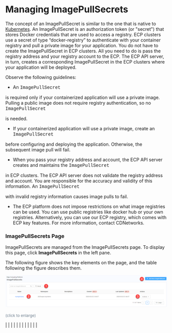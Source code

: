 <!--?xml version="1.0" encoding="utf-8"?-->

<link href="../Resources/TableStyles/Rows.css" rel="stylesheet" madcap:stylesheettype="table">

<title>Certificates Overview</title>

# Managing ImagePullSecrets

The concept of an ImagePullSecret is similar to the one that is native to [Kubernetes](<https://kubernetes.io/docs/tasks/configure-pod-container/pull-image-private-registry/>). An ImagePullSecret is an authorization token (or "secret") that stores Docker credentials that are used to access a registry. ECP clusters use a secret of type “docker-registry” to authenticate with your container registry and pull a private image for your application. You do not have to create the ImagePullSecret in ECP clusters. All you need to do is pass the registry address and your registry account to the ECP. The ECP API server, in turn, creates a corresponding ImagePullSecret in the ECP clusters where your application will be deployed.

Observe the following guidelines:

- An <span style="font-family: 'Courier New';">ImagePullSecret</span>

 is required only if your containerized application will use a private image. Pulling a public image does not require registry authentication, so no <span style="font-family: 'Courier New';">ImagePullSecret</span>

 is needed.
- If your containerized application will use a private image, create an <span style="font-family: 'Courier New';">ImagePullSecret</span>

 before configuring and deploying the application. Otherwise, the subsequent image pull will fail.
- When you pass your registry address and account, the ECP API server creates and maintains the <span style="font-family: 'Courier New';">ImagePullSecret</span>

 in ECP clusters. The ECP API server does not validate the registry address and account. You are responsible for the accuracy and validity of this information. An <span style="font-family: 'Courier New';">ImagePullSecret</span>

 with invalid registry information causes image pulls to fail.
- The ECP platform does not impose restrictions on what image registries can be used. You can use public registries like docker hub or your own registries. Alternatively, you can use our ECP registry, which comes with ECP key features. For more information, contact CDNetworks.

<!-- -->



### ImagePullSecrets Page 

ImagePullSecrets are managed from the ImagePullSecrets page. To display this page, click **ImagePullSecrets** in the left pane.

The following figure shows the key elements on the page, and the table following the figure describes them.

![null](</docs/resources/images/image-pull-secrets/Managing ImagePullSecrets.png>)

<span style="color: #708090; font-size: 9pt;">(click to enlarge)</span>

|  |
|  |
|  |
|  |
|  |
|  |

